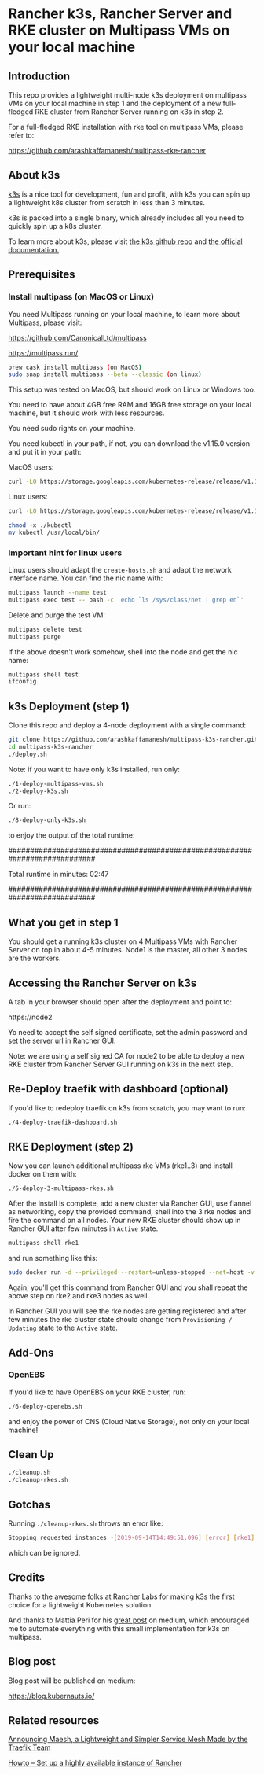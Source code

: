 # Rancher k3s, Rancher Server and RKE cluster on Multipass VMs on your local machine

## Introduction

This repo provides a lightweight multi-node k3s deployment on multipass VMs on your local machine in step 1 and the deployment of a new full-fledged RKE cluster from Rancher Server running on k3s in step 2.

For a full-fledged RKE installation with rke tool on multipass VMs, please refer to:

https://github.com/arashkaffamanesh/multipass-rke-rancher

## About k3s

[k3s](https://k3s.io/) is a nice tool for development, fun and profit, with k3s you can spin up a lightweight k8s cluster from scratch in less than 3 minutes.

k3s is packed into a single binary, which already includes all you need to quickly spin up a k8s cluster.

To learn more about k3s, please visit [the k3s github repo](https://github.com/rancher/k3s) and [the official documentation.](https://rancher.com/docs/k3s/latest/en/)

## Prerequisites

### Install multipass (on MacOS or Linux)

You need Multipass running on your local machine, to learn more about Multipass, please visit:

https://github.com/CanonicalLtd/multipass

https://multipass.run/

```bash
brew cask install multipass (on MacOS)
sudo snap install multipass --beta --classic (on linux)
```

This setup was tested on MacOS, but should work on Linux or Windows too.

You need to have about 4GB free RAM and 16GB free storage on your local machine, but it should work with less resources.

You need sudo rights on your machine.

You need kubectl in your path, if not, you can download the v1.15.0 version and put it in your path:

MacOS users:

```bash
curl -LO https://storage.googleapis.com/kubernetes-release/release/v1.15.0/bin/darwin/amd64/kubectl
```

Linux users:

```bash
curl -LO https://storage.googleapis.com/kubernetes-release/release/v1.15.0/bin/linux/amd64/kubectl
```

```bash
chmod +x ./kubectl
mv kubectl /usr/local/bin/
```

### Important hint for linux users

Linux users should adapt the `create-hosts.sh` and adapt the network interface name. You can find the nic name with:

```bash
multipass launch --name test
multipass exec test -- bash -c 'echo `ls /sys/class/net | grep en`'
```

Delete and purge the test VM:

```bash
multipass delete test
multipass purge
```

If the above doesn't work somehow, shell into the node and get the nic name:

```bash
multipass shell test
ifconfig
```

## k3s Deployment (step 1)

Clone this repo and deploy a 4-node deployment with a single command:

```bash
git clone https://github.com/arashkaffamanesh/multipass-k3s-rancher.git
cd multipass-k3s-rancher
./deploy.sh
```

Note: if you want to have only k3s installed, run only:

```bash
./1-deploy-multipass-vms.sh
./2-deploy-k3s.sh
```

Or run:

```bash
./8-deploy-only-k3s.sh
```

to enjoy the output of the total runtime:

############################################################################

Total runtime in minutes: 02:47

############################################################################

## What you get in step 1

You should get a running k3s cluster on 4 Multipass VMs with Rancher Server on top in about 4-5 minutes. Node1 is the master, all other 3 nodes are the workers.

## Accessing the Rancher Server on k3s

A tab in your browser should open after the deployment and point to:

https://node2

Yo need to accept the self signed certificate, set the admin password and set the server url in Rancher GUI.

Note: we are using a self signed CA for node2 to be able to deploy a new RKE cluster from Rancher Server GUI running on k3s in the next step.

## Re-Deploy traefik with dashboard (optional)

If you'd like to redeploy traefik on k3s from scratch, you may want to run:

```bash
./4-deploy-traefik-dashboard.sh
```

## RKE Deployment (step 2)

Now you can launch additional multipass rke VMs (rke1..3) and install docker on them with:

```bash
./5-deploy-3-multipass-rkes.sh
```

After the install is complete, add a new cluster via Rancher GUI, use flannel as networking, copy the provided command, shell into the 3 rke nodes and fire the command on all nodes. Your new RKE cluster should show up in Rancher GUI after few minutes in `Active` state.

```bash
multipass shell rke1
```

and run something like this:

```bash
sudo docker run -d --privileged --restart=unless-stopped --net=host -v /etc/kubernetes:/etc/kubernetes -v /var/run:/var/run rancher/rancher-agent:v2.2.8 --server https://node2 --token dkwwqh7mtkrml55sqvmtkr5xm6hbt2tx8l8vf95lgltvnd82wncs6z --ca-checksum da5882d7b45acb72325a2ce5e3b196481ce0f851c8e70fb9582f58a16b7d3f6d --etcd --controlplane --worker
```

Again, you'll get this command from Rancher GUI and you shall repeat the above step on rke2 and rke3 nodes as well.

In Rancher GUI you will see the rke nodes are getting registered and after few minutes the rke cluster state should change from `Provisioning / Updating` state to the `Active` state.

## Add-Ons

### OpenEBS

If you'd like to have OpenEBS on your RKE cluster, run:

```bash
./6-deploy-openebs.sh
```

and enjoy the power of CNS (Cloud Native Storage), not only on your local machine!

## Clean Up

```bash
./cleanup.sh
./cleanup-rkes.sh
```

## Gotchas

Running `./cleanup-rkes.sh` throws an error like:

```bash
Stopping requested instances -[2019-09-14T14:49:51.096] [error] [rke1] process error occurred Crashed
```

which can be ignored.

## Credits

Thanks to the awesome folks at Rancher Labs for making k3s the first choice for a lightweight Kubernetes solution.

And thanks to Mattia Peri for his [great post](https://medium.com/@mattiaperi/kubernetes-cluster-with-k3s-and-multipass-7532361affa3) on medium, which encouraged me to automate everything with this small implementation for k3s on multipass.

## Blog post

Blog post will be published on medium:

https://blog.kubernauts.io/


## Related resources

[Announcing Maesh, a Lightweight and Simpler Service Mesh Made by the Traefik Team](https://blog.containo.us/announcing-maesh-a-lightweight-and-simpler-service-mesh-made-by-the-traefik-team-cb866edc6f29)

[Howto – Set up a highly available instance of Rancher](https://blog.ronnyvdb.net/2019/01/20/howto-set-up-a-highly-available-instance-of-rancher)

